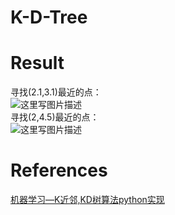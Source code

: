 # K-D-Tree
# Result
寻找(2.1,3.1)最近的点：      
![这里写图片描述](http://img.blog.csdn.net/20180307201940873)       
寻找(2,4.5)最近的点：        
![这里写图片描述](http://img.blog.csdn.net/20180307201959267)           
# References
[机器学习—K近邻,KD树算法python实现](http://blog.csdn.net/weixin_37895339/article/details/78809528) 

